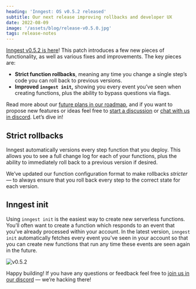 ```yaml
---
heading: 'Inngest: OS v0.5.2 released'
subtitle: Our next release improving rollbacks and developer UX
date: 2022-08-09
image: '/assets/blog/release-v0.5.0.jpg'
tags: release-notes
---
```


[Inngest v0.5.2 is here](https://github.com/inngest/inngest/releases)! This patch introduces a few new pieces of functionality, as well as various fixes and improvements. The key pieces are:

- **Strict function rollbacks**, meaning any time you change a single step’s code you can roll back to previous versions.
- **Improved `inngest init`,** showing you every event you’ve seen when creating functions, plus the ability to bypass questions via flags.

Read more about our [future plans in our roadmap](https://github.com/orgs/inngest/projects/1), and if you want to propose new features or ideas feel free to [start a discussion](https://github.com/inngest/inngest/discussions) or [chat with us in discord](/discord). Let’s dive in!

## Strict rollbacks

Inngest automatically versions every step function that you deploy. This allows you to see a full change log for each of your functions, plus the ability to immediately roll back to a previous version if desired.

We’ve updated our function configuration format to make rollbacks _stricter —_ to always ensure that you roll back every step to the correct state for each version.

## Inngest init

Using `inngest init` is the easiest way to create new serverless functions. You’ll often want to create a function which responds to an event that you’ve already processed within your account. In the latest version, `inngest init` automatically fetches every event you’ve seen in your account so that you can create new functions that run any time these events are seen again in the future.

![v0.5.2](/assets/blog/init-0.5.2.gif)

Happy building! If you have any questions or feedback feel free to [join us in our discord](/discord) — we’re hacking there!
